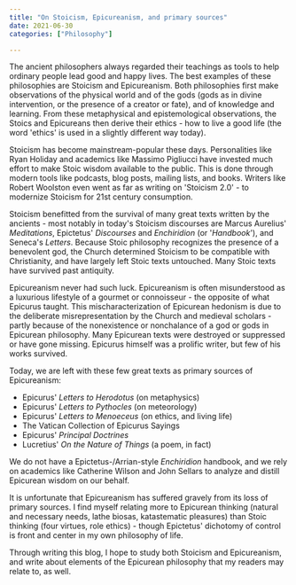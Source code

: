 ```yaml
---
title: "On Stoicism, Epicureanism, and primary sources"
date: 2021-06-30
categories: ["Philosophy"]

---
```


The ancient philosophers always regarded their teachings as tools to help ordinary people lead good and happy lives. The best examples of these philosophies are Stoicism and Epicureanism. Both philosophies first make observations of the physical world and of the gods (gods as in divine intervention, or the presence of a creator or fate), and of knowledge and learning. From these metaphysical and epistemological observations, the Stoics and Epicureans then derive their ethics - how to live a good life (the word 'ethics' is used in a slightly different way today).

Stoicism has become mainstream-popular these days. Personalities like Ryan Holiday and academics like Massimo Pigliucci have invested much effort to make Stoic wisdom available to the public. This is done through modern tools like podcasts, blog posts, mailing lists, and books. Writers like Robert Woolston even went as far as writing on 'Stoicism 2.0' - to modernize Stoicism for 21st century consumption.

Stoicism benefitted from the survival of many great texts written by the ancients - most notably in today's Stoicism discourses are Marcus Aurelius' *Meditations*, Epictetus' *Discourses* and *Enchiridion* (or '*Handbook*'), and Seneca's *Letters*. Because Stoic philosophy recognizes the presence of a benevolent god, the Church determined Stoicism to be compatible with Christianity, and have largely left Stoic texts untouched. Many Stoic texts have survived past antiquity.

Epicureanism never had such luck. Epicureanism is often misunderstood as a luxurious lifestyle of a gourmet or connoisseur - the opposite of what Epicurus taught. This mischaracterization of Epicurean hedonism is due to the deliberate misrepresentation by the Church and medieval scholars - partly because of the nonexistence or nonchalance of a god or gods in Epicurean philosophy. Many Epicurean texts were destroyed or suppressed or have gone missing. Epicurus himself was a prolific writer, but few of his works survived.

Today, we are left with these few great texts as primary sources of Epicureanism:

* Epicurus' *Letters to Herodotus* (on metaphysics) 
* Epicurus' *Letters to Pythocles* (on meteorology)
* Epicurus' *Letters to Menoeceus* (on ethics, and living life)
* The Vatican Collection of Epicurus Sayings
* Epicurus' *Principal Doctrines*
* Lucretius' *On the Nature of Things* (a poem, in fact)

We do not have a Epictetus-/Arrian-style *Enchiridion* handbook, and we rely on academics like Catherine Wilson and John Sellars to analyze and distill Epicurean wisdom on our behalf.

It is unfortunate that Epicureanism has suffered gravely from its loss of primary sources. I find myself relating more to Epicurean thinking (natural and necessary needs, lathe biosas, katastematic pleasures) than Stoic thinking (four virtues, role ethics) - though Epictetus' dichotomy of control is front and center in my own philosophy of life.

Through writing this blog, I hope to study both Stoicism and Epicureanism, and write about elements of the Epicurean philosophy that my readers may relate to, as well.